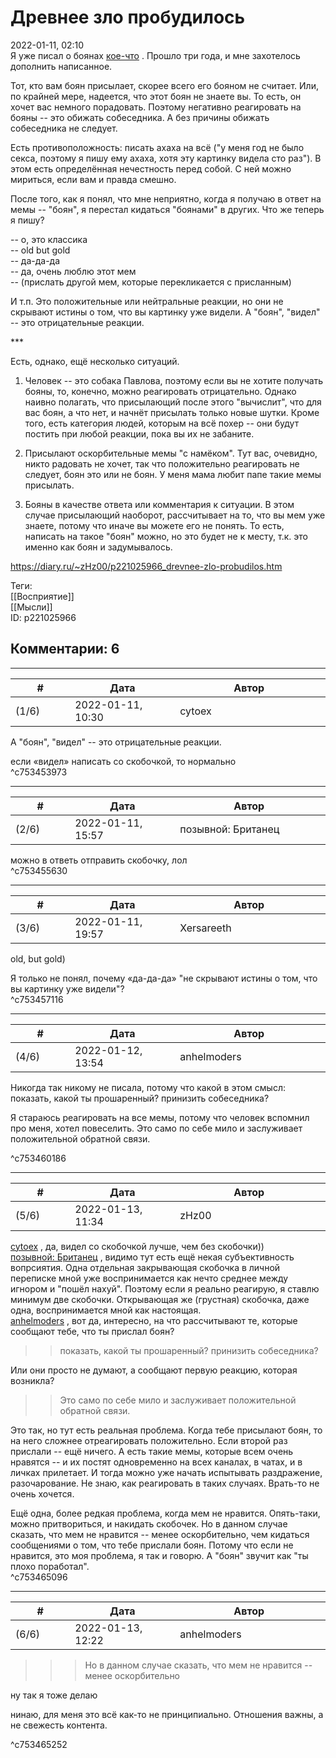 Древнее зло пробудилось
=======================

  
2022-01-11, 02:10  
 Я уже писал о боянах  [кое-что](О%20боянах)  . Прошло три года, и мне захотелось дополнить написанное.   
   
 Тот, кто вам боян присылает, скорее всего его бояном не считает. Или, по крайней мере, надеется, что этот боян не знаете вы. То есть, он хочет вас немного порадовать. Поэтому негативно реагировать на бояны -- это обижать собеседника. А без причины обижать собеседника не следует.   
   
 Есть противоположность: писать ахаха на всё ("у меня год не было секса, поэтому я пишу ему ахаха, хотя эту картинку видела сто раз"). В этом есть определённая нечестность перед собой. С ней можно мириться, если вам и правда смешно.   
   
 После того, как я понял, что мне неприятно, когда я получаю в ответ на мемы -- "боян", я перестал кидаться "боянами" в других. Что же теперь я пишу?   
   
 -- о, это классика   
 -- old but gold   
 -- да-да-да   
 -- да, очень люблю этот мем   
 -- (прислать другой мем, которые перекликается с присланным)   
   
 И т.п. Это положительные или нейтральные реакции, но они не скрывают истины о том, что вы картинку уже видели. А "боян", "видел" -- это отрицательные реакции.   
   
 \*\*\*   
   
 Есть, однако, ещё несколько ситуаций.   
   
 1. Человек -- это собака Павлова, поэтому если вы не хотите получать бояны, то, конечно, можно реагировать отрицательно. Однако наивно полагать, что присылающий после этого "вычислит", что для вас боян, а что нет, и начнёт присылать только новые шутки. Кроме того, есть категория людей, которым на всё похер -- они будут постить при любой реакции, пока вы их не забаните.   
   
 2. Присылают оскорбительные мемы "с намёком". Тут вас, очевидно, никто радовать не хочет, так что положительно реагировать не следует, боян это или не боян. У меня мама любит папе такие мемы присылать.   
   
 3. Бояны в качестве ответа или комментария к ситуации. В этом случае присылающий наоборот, рассчитывает на то, что вы мем уже знаете, потому что иначе вы можете его не понять. То есть, написать на такое "боян" можно, но это будет не к месту, т.к. это именно как боян и задумывалось.   
  
<https://diary.ru/~zHz00/p221025966_drevnee-zlo-probudilos.htm>  
  
Теги:  
[[Восприятие]]  
[[Мысли]]  
ID: p221025966  


Комментарии: 6
--------------

  


---



|         #         |              Дата              |                     Автор                     |           ID           |
| --- | --- | --- | --- |
| (1/6) | 2022-01-11, 10:30 | cytoex | c753453973 |

  
  А "боян", "видел" -- это отрицательные реакции.    
   
 если «видел» написать со скобочкой, то нормально   
 ^c753453973

---



|         #         |              Дата              |                     Автор                     |           ID           |
| --- | --- | --- | --- |
| (2/6) | 2022-01-11, 15:57 | позывной: Британец | c753455630 |

  
 можно в ответь отправить скобочку, лол   
 ^c753455630

---



|         #         |              Дата              |                     Автор                     |           ID           |
| --- | --- | --- | --- |
| (3/6) | 2022-01-11, 19:57 | Xersareeth | c753457116 |

  
 old, but gold)   
   
 Я только не понял, почему «да-да-да» "не скрывают истины о том, что вы картинку уже видели"?   
 ^c753457116

---



|         #         |              Дата              |                     Автор                     |           ID           |
| --- | --- | --- | --- |
| (4/6) | 2022-01-12, 13:54 | anhelmoders | c753460186 |

  
  Никогда так никому не писала, потому что какой в этом смысл: показать, какой ты прошаренный? принизить собеседника? 

   
  Я стараюсь реагировать на все мемы, потому что человек вспомнил про меня, хотел повеселить. Это само по себе мило и заслуживает положительной обратной связи. 

   
 ^c753460186

---



|         #         |              Дата              |                     Автор                     |           ID           |
| --- | --- | --- | --- |
| (5/6) | 2022-01-13, 11:34 | zHz00 | c753465096 |

  
  [cytoex](https://citoex.diary.ru "Только это красиво и только в этом есть смысл")  , да, видел со скобочкой лучше, чем без скобочки))   
  [позывной: Британец](https://keepcalmandmakesometea.diary.ru "на руинах сгоревшего...")  , видимо тут есть ещё некая субъективность вопрсиятия. Одна отдельная закрывающая скобочка в личной переписке мной уже воспринимается как нечто среднее между игнором и "пошёл нахуй". Поэтому если я реально реагирую, я ставлю минимум две скобочки. Открывающая же (грустная) скобочка, даже одна, воспринимается мной как настоящая.   
  [anhelmoders](https://anhelmoders.diary.ru "No plans. Only wonders.")  , вот да, интересно, на что рассчитывают те, которые сообщают тебе, что ты прислал боян?   
 >>показать, какой ты прошаренный? принизить собеседника?   
   
 Или они просто не думают, а сообщают первую реакцию, которая возникла?   
   
 >>Это само по себе мило и заслуживает положительной обратной связи.   
   
 Это так, но тут есть реальная проблема. Когда тебе присылают боян, то на него сложнее отреагировать положительно. Если второй раз прислали -- ещё ничего. А есть такие мемы, которые всем очень нравятся -- и их постят одновременно на всех каналах, в чатах, и в личках прилетает. И тогда можно уже начать испытывать раздражение, разочарование. Не знаю, как реагировать в таких случаях. Врать-то не очень хочется.   
   
 Ещё одна, более редкая проблема, когда мем не нравится. Опять-таки, можно притвориться, и накидать скобочек. Но в данном случае сказать, что мем не нравится -- менее оскорбительно, чем кидаться сообщениями о том, что тебе прислали боян. Потому что если не нравится, это моя проблема, я так и говорю. А "боян" звучит как "ты плохо поработал".   
 ^c753465096

---



|         #         |              Дата              |                     Автор                     |           ID           |
| --- | --- | --- | --- |
| (6/6) | 2022-01-13, 12:22 | anhelmoders | c753465252 |

  
  >>>  Но в данном случае сказать, что мем не нравится -- менее оскорбительно  

   
   ну так я тоже делаю   
   
 нинаю, для меня это всё как-то не принципиально. Отношения важны, а не свежесть контента.  

   
 ^c753465252